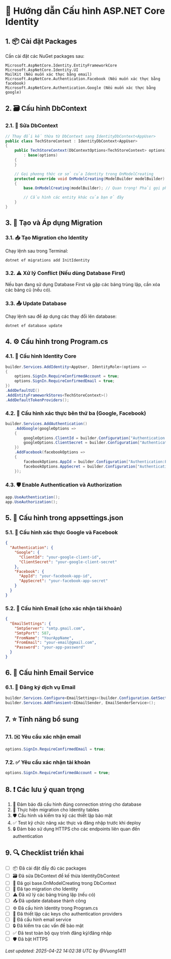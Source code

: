 # 🔐 Hướng dẫn Cấu hình ASP.NET Core Identity

## 1. 📦 Cài đặt Packages

Cần cài đặt các NuGet packages sau:
```
Microsoft.AspNetCore.Identity.EntityFrameworkCore
Microsoft.AspNetCore.Identity.UI
MailKit (Nếu muốn xác thực bằng email)
Microsoft.AspNetCore.Authentication.Facebook (Nếu muốn xác thực bằng facebook)
Microsoft.AspNetCore.Authentication.Google (Nếu muốn xác thực bằng google)
```

## 2. 🗃️ Cấu hình DbContext

### 2.1. 📝 Sửa DbContext
```csharp
// Thay đổi kế thừa từ DbContext sang IdentityDbContext<AppUser>
public class TechStoreContext : IdentityDbContext<AppUser>
{
    public TechStoreContext(DbContextOptions<TechStoreContext> options)
        : base(options)
    {
    }

    // Gọi phương thức cơ sở của Identity trong OnModelCreating
    protected override void OnModelCreating(ModelBuilder modelBuilder)
    {
        base.OnModelCreating(modelBuilder); // Quan trọng! Phải gọi phương thức này

        // Cấu hình các entity khác của bạn ở đây
    }
}
```

## 3. 🔄 Tạo và Áp dụng Migration

### 3.1. 📥 Tạo Migration cho Identity
Chạy lệnh sau trong Terminal:
```bash
dotnet ef migrations add InitIdentity
```

### 3.2. ⚠️ Xử lý Conflict (Nếu dùng Database First)
Nếu bạn đang sử dụng Database First và gặp các bảng trùng lặp, cần xóa các bảng cũ (nếu có).

### 3.3. 📤 Update Database
Chạy lệnh sau để áp dụng các thay đổi lên database:
```bash
dotnet ef database update
```

## 4. ⚙️ Cấu hình trong Program.cs

### 4.1. 🔧 Cấu hình Identity Core
```csharp
builder.Services.AddIdentity<AppUser, IdentityRole>(options =>
{
    options.SignIn.RequireConfirmedAccount = true;
    options.SignIn.RequireConfirmedEmail = true;
})
.AddDefaultUI()
.AddEntityFrameworkStores<TechStoreContext>()
.AddDefaultTokenProviders();
```

### 4.2. 🔑 Cấu hình xác thực bên thứ ba (Google, Facebook)
```csharp
builder.Services.AddAuthentication()
    .AddGoogle(googleOptions =>
    {
        googleOptions.ClientId = builder.Configuration["Authentication:Google:ClientId"]!;
        googleOptions.ClientSecret = builder.Configuration["Authentication:Google:ClientSecret"]!;
    })
    .AddFacebook(facebookOptions =>
    {
        facebookOptions.AppId = builder.Configuration["Authentication:Facebook:AppId"]!;
        facebookOptions.AppSecret = builder.Configuration["Authentication:Facebook:AppSecret"]!;
    });
```

### 4.3. 🛡️ Enable Authentication và Authorization
```csharp
app.UseAuthentication();
app.UseAuthorization();
```

## 5. 📄 Cấu hình trong appsettings.json

### 5.1. 🔌 Cấu hình xác thực Google và Facebook
```json
{
  "Authentication": {
    "Google": {
      "ClientId": "your-google-client-id",
      "ClientSecret": "your-google-client-secret"
    },
    "Facebook": {
      "AppId": "your-facebook-app-id",
      "AppSecret": "your-facebook-app-secret"
    }
  }
}
```

### 5.2. 📧 Cấu hình Email (cho xác nhận tài khoản)
```json
{
  "EmailSettings": {
    "SmtpServer": "smtp.gmail.com",
    "SmtpPort": 587,
    "FromName": "YourAppName",
    "FromEmail": "your-email@gmail.com",
    "Password": "your-app-password"
  }
}
```

## 6. 📨 Cấu hình Email Service

### 6.1. 📮 Đăng ký dịch vụ Email
```csharp
builder.Services.Configure<EmailSettings>(builder.Configuration.GetSection("EmailSettings"));
builder.Services.AddTransient<IEmailSender, EmailSenderService>();
```

## 7. ⭐ Tính năng bổ sung

### 7.1. ✉️ Yêu cầu xác nhận email
```csharp
options.SignIn.RequireConfirmedEmail = true;
```

### 7.2. ✅ Yêu cầu xác nhận tài khoản
```csharp
options.SignIn.RequireConfirmedAccount = true;
```

## 8. ❗ Các lưu ý quan trọng

1. 🔗 Đảm bảo đã cấu hình đúng connection string cho database
2. 🔄 Thực hiện migration cho Identity tables
3. 🛡️ Cấu hình và kiểm tra kỹ các thiết lập bảo mật
4. ✅ Test kỹ chức năng xác thực và đăng nhập trước khi deploy
5. 🔒 Đảm bảo sử dụng HTTPS cho các endpoints liên quan đến authentication

## 9. 🔍 Checklist triển khai

- [ ] 📦 Đã cài đặt đầy đủ các packages
- [ ] 🗃️ Đã sửa DbContext để kế thừa IdentityDbContext
- [ ] 📝 Đã gọi base.OnModelCreating trong DbContext
- [ ] 🔄 Đã tạo migration cho Identity
- [ ] ⚠️ Đã xử lý các bảng trùng lặp (nếu có)
- [ ] 📤 Đã update database thành công
- [ ] ⚙️ Đã cấu hình Identity trong Program.cs
- [ ] 🔑 Đã thiết lập các keys cho authentication providers
- [ ] 📧 Đã cấu hình email service
- [ ] 🔒 Đã kiểm tra các vấn đề bảo mật
- [ ] ✅ Đã test toàn bộ quy trình đăng ký/đăng nhập
- [ ] 🛡️ Đã bật HTTPS

_Last updated: 2025-04-22 14:02:38 UTC by @Vuong1411_
